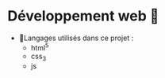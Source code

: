 # Développement web 🚀

- 📁Langages utilisés dans ce projet : 
  - html<sup>5</sup>
  - css<sub>3</sub>
  - js

